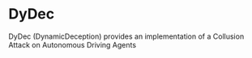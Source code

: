 # DyDec
DyDec (DynamicDeception) provides an implementation of a Collusion Attack on Autonomous Driving Agents
